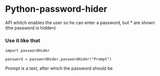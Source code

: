 # Python-password-hider
API whitch enables the user so he can enter a password, but * are shown (the password is hidden)

### Use it like that
```
import passwordHider

password = passwordHider.passwordHider("Prompt")
```

Prompt is a text, after which the password should be